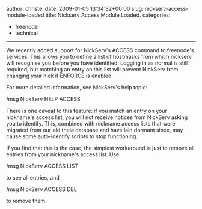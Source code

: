 author: christel
date: 2009-01-05 13:34:32+00:00
slug: nickserv-access-module-loaded
title: Nickserv Access Module Loaded.
categories:
- freenode
- technical
---
We recently added support for NickServ's ACCESS command to freenode's services. This allows you to define a list of hostmasks from which nickserv will recognise you before you have identified. Logging in as normal is still required, but matching an entry on this list will prevent NickServ from changing your nick if ENFORCE is enabled.

For more detailed information, see NickServ's help topic:

/msg NickServ HELP ACCESS

There is one caveat to this feature: if you match an entry on your nickname's access list, you will not receive notices from NickServ asking you to identify. This, combined with nickname access lists that were migrated from our old theia database and have lain dormant since, may cause some auto-identify scripts to stop functioning.

If you find that this is the case, the simplest workaround is just to remove all entries from your nickname's access list. Use

/msg NickServ ACCESS LIST

to see all entries, and

/msg NickServ ACCESS DEL <hostmask>

to remove them.
